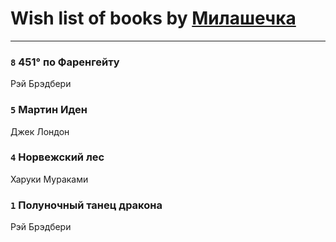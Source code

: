 # Wish list of books by [Милашечка](http://vk.com/id200601396)
---

### `8` 451° по Фаренгейту
Рэй Брэдбери

### `5` Мартин Иден
Джек Лондон

### `4` Норвежский лес
Харуки Мураками

### `1` Полуночный танец дракона
Рэй Брэдбери

